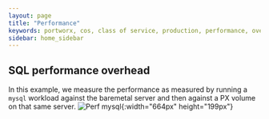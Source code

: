 ```yaml
---
layout: page
title: "Performance"
keywords: portworx, cos, class of service, production, performance, overhead
sidebar: home_sidebar
---
```


## SQL performance overhead
In this example, we measure the performance as measured by running a `mysql` workload against the baremetal server and then against a PX volume on that same server.
![Perf mysql](/images/perf-mysql.png){:width="664px" height="199px"}
